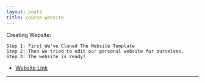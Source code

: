 ```yaml
---
layout: posts
title: course website
---
```


Creating Website:

    Step 1: First We've Cloned The Website Template
    Step 2: Then we tried to edit our personal website for ourselves.
    Step 3: The website is ready!

* [Website Link](https://roozbehghazavi.github.io/course_template/)
_____________________________________________________________________________________________________________________
   